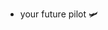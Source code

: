 - your future pilot 🛩


<!---
Heruuu4/Heruuu4 is a ✨ special ✨ repository because its `README.md` (this file) appears on your GitHub profile.
You can click the Preview link to take a look at your changes.
--->
